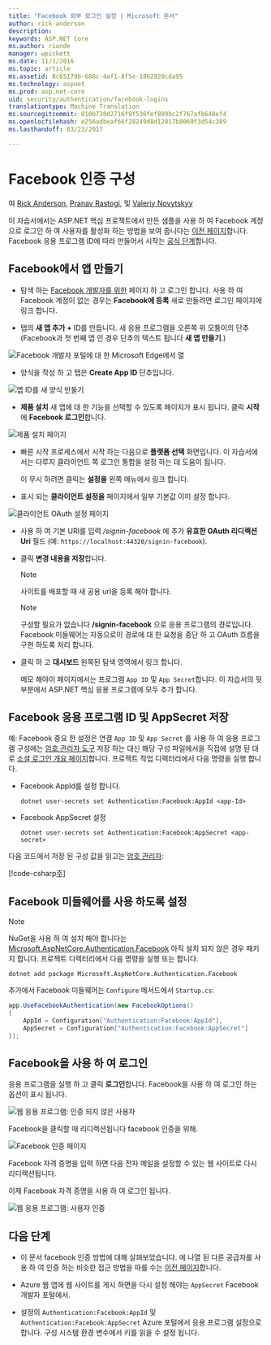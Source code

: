 ```yaml
---
title: "Facebook 외부 로그인 설정 | Microsoft 문서"
author: rick-anderson
description: 
keywords: ASP.NET Core
ms.author: riande
manager: wpickett
ms.date: 11/1/2016
ms.topic: article
ms.assetid: 8c65179b-688c-4af1-8f5e-1862920cda95
ms.technology: aspnet
ms.prod: asp.net-core
uid: security/authentication/facebook-logins
translationtype: Machine Translation
ms.sourcegitcommit: 010b730d2716f9f536fef889bc2f767afb648ef4
ms.openlocfilehash: e256adbeaf66f28249d8d12817b8069f3d54c389
ms.lasthandoff: 03/23/2017

---
```

# <a name="configuring-facebook-authentication"></a>Facebook 인증 구성

<a name=security-authentication-facebook-logins></a>

여 [Rick Anderson](https://twitter.com/RickAndMSFT), [Pranav Rastogi](https://github.com/rustd), 및 [Valeriy Novytskyy](https://github.com/01binary)

이 자습서에서는 ASP.NET 핵심 프로젝트에서 만든 샘플을 사용 하 여 Facebook 계정으로 로그인 하 여 사용자를 활성화 하는 방법을 보여 줍니다는 [이전 페이지](index.md)합니다. Facebook 응용 프로그램 ID에 따라 만들어서 시작는 [공식 단계](https://developers.facebook.com/docs/apps/register)합니다.

## <a name="creating-the-app-in-facebook"></a>Facebook에서 앱 만들기

*  탐색 하는 [Facebook 개발자를 위한](https://developers.facebook.com/apps) 페이지 하 고 로그인 합니다. 사용 하 여 Facebook 계정이 없는 경우는 **Facebook에 등록** 새로 만들려면 로그인 페이지에 링크 합니다.

* 탭의 **새 앱 추가 +** ID를 만듭니다. 새 응용 프로그램을 오른쪽 위 모퉁이의 단추 (Facebook과 첫 번째 앱 인 경우 단추의 텍스트 됩니다 **새 앱 만들기**.)

![Facebook 개발자 포털에 대 한 Microsoft Edge에서 열](index/_static/FBMyApps.png)

* 양식을 작성 하 고 탭은 **Create App ID** 단추입니다.

![앱 ID를 새 양식 만들기](index/_static/FBNewAppId.png)

* **제품 설치** 새 앱에 대 한 기능을 선택할 수 있도록 페이지가 표시 됩니다. 클릭 **시작** 에 **Facebook 로그인**합니다.

![제품 설치 페이지](index/_static/FBProductSetup.png)

* 빠른 시작 프로세스에서 시작 하는 다음으로 **플랫폼 선택** 화면입니다. 이 자습서에서는 다루지 클라이언트 쪽 로그인 통합을 설정 하는 데 도움이 됩니다. 

    이 무시 하려면 클릭는 **설정을** 왼쪽 메뉴에서 링크 합니다.


* 표시 되는 **클라이언트 설정을** 페이지에서 일부 기본값 이미 설정 합니다.

![클라이언트 OAuth 설정 페이지](index/_static/FBOAuthSetup.png)

* 사용 하 여 기본 URI를 입력 */signin-facebook* 에 추가 **유효한 OAuth 리디렉션 Uri** 필드 (예: `https://localhost:44320/signin-facebook`). 
* 클릭 **변경 내용을 저장**합니다.
  
  > [!NOTE]
  > 사이트를 배포할 때 새 공용 url을 등록 해야 합니다.

  > [!NOTE]
  > 구성할 필요가 없습니다 **/signin-facebook** 으로 응용 프로그램의 경로입니다. Facebook 미들웨어는 자동으로이 경로에 대 한 요청을 중단 하 고 OAuth 흐름을 구현 하도록 처리 합니다.

* 클릭 하 고 **대시보드** 왼쪽된 탐색 영역에서 링크 합니다. 
    
    메모 해야이 페이지에서는 프로그램 `App ID` 및 `App Secret`합니다. 이 자습서의 뒷부분에서 ASP.NET 핵심 응용 프로그램에 모두 추가 합니다.

## <a name="storing-facebook-app-id-and-appsecret"></a>Facebook 응용 프로그램 ID 및 AppSecret 저장

예: Facebook 중요 한 설정은 연결 `App ID` 및 `App Secret` 를 사용 하 여 응용 프로그램 구성에는 [암호 관리자 도구](../../app-secrets.md) 저장 하는 대신 해당 구성 파일에서을 직접에 설명 된 대로 [소셜 로그인 개요 페이지](index.md)합니다. 프로젝트 작업 디렉터리에서 다음 명령을 실행 합니다.

* Facebook AppId를 설정 합니다.

  <!-- literal_block {"ids": [], "xml:space": "preserve"} -->

  ```
  dotnet user-secrets set Authentication:Facebook:AppId <app-Id>
     ```

* Facebook AppSecret 설정

  <!-- literal_block {"ids": [], "xml:space": "preserve"} -->

  ```
  dotnet user-secrets set Authentication:Facebook:AppSecret <app-secret>
     ```

다음 코드에서 저장 된 구성 값을 읽고는 [암호 관리자](../../app-secrets.md#security-app-secrets):

[!code-csharp[주](../../../common/samples/WebApplication1/Startup.cs?highlight=11&range=20-36)]

## <a name="enable-facebook-middleware"></a>Facebook 미들웨어를 사용 하도록 설정

> [!NOTE]
> NuGet을 사용 하 여 설치 해야 합니다는 [Microsoft.AspNetCore.Authentication.Facebook](https://www.nuget.org/packages/Microsoft.AspNetCore.Authentication.Facebook) 아직 설치 되지 않은 경우 패키지 합니다. 프로젝트 디렉터리에서 다음 명령을 실행 또는 합니다.
>
> `dotnet add package Microsoft.AspNetCore.Authentication.Facebook`

추가에서 Facebook 미들웨어는 `Configure` 메서드에서 `Startup.cs`:

```csharp
app.UseFacebookAuthentication(new FacebookOptions()
{
    AppId = Configuration["Authentication:Facebook:AppId"],
    AppSecret = Configuration["Authentication:Facebook:AppSecret"]
});
```

## <a name="sign-in-with-facebook"></a>Facebook을 사용 하 여 로그인

응용 프로그램을 실행 하 고 클릭 **로그인**합니다. Facebook을 사용 하 여 로그인 하는 옵션이 표시 됩니다.

![웹 응용 프로그램: 인증 되지 않은 사용자](index/_static/DoneFacebook.png)

Facebook을 클릭할 때 리디렉션됩니다 facebook 인증을 위해.

![Facebook 인증 페이지](index/_static/FBLogin2a.png)

Facebook 자격 증명을 입력 하면 다음 전자 메일을 설정할 수 있는 웹 사이트로 다시 리디렉션됩니다.

이제 Facebook 자격 증명을 사용 하 여 로그인 됩니다.

![웹 응용 프로그램: 사용자 인증](index/_static/Done.png)

## <a name="next-steps"></a>다음 단계

* 이 문서 facebook 인증 방법에 대해 살펴보았습니다. 에 나열 된 다른 공급자를 사용 하 여 인증 하는 비슷한 접근 방법을 따를 수는 [이전 페이지](index.md)합니다.

* Azure 웹 앱에 웹 사이트를 게시 하면을 다시 설정 해야는 `AppSecret` Facebook 개발자 포털에서.

* 설정의 `Authentication:Facebook:AppId` 및 `Authentication:Facebook:AppSecret` Azure 포털에서 응용 프로그램 설정으로 합니다. 구성 시스템 환경 변수에서 키를 읽을 수 설정 됩니다.

